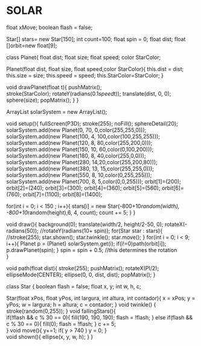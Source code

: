 # SOLAR
float xMove;
boolean flash = false;

Star[] stars= new Star[150];
int count=100;
float spin = 0;
float dist;
float []orbit=new float[9];

class Planet{
  float dist;
  float size;
  float speed;
  color StarColor;
  
  Planet(float dist, float size, float speed,color StarColor){
    this.dist = dist;
    this.size = size; 
    this.speed = speed;
    this.StarColor=StarColor;
  }
  
  void drawPlanet(float t){
    pushMatrix();    
    stroke(StarColor);
    rotateY(radians(0.1*speed*t));
    translate(dist, 0, 0);
    sphere(size);
    popMatrix();
  }
}

ArrayList solarSystem = new ArrayList();

void setup(){
  fullScreen(P3D); 
  stroke(255);
  noFill();
  sphereDetail(20);
  solarSystem.add(new Planet(0, 70, 0,color(255,255,0)));
  solarSystem.add(new Planet(100, 4, 100,color(100,255,255)));
  solarSystem.add(new Planet(120, 8, 80,color(255,200,0)));
  solarSystem.add(new Planet(150, 10, 60,color(0,100,200)));
  solarSystem.add(new Planet(180, 8, 40,color(255,0,0)));
  solarSystem.add(new Planet(280, 14,20,color(255,200,80)));
  solarSystem.add(new Planet(380, 13, 15,color(255,255,0)));
  solarSystem.add(new Planet(550, 8, 10,color(0,255,255)));
  solarSystem.add(new Planet(700, 8, 5,color(0,0,255)));
  orbit[1]=(200);
  orbit[2]=(240);
  orbit[3]=(300);
  orbit[4]=(360);
  orbit[5]=(560);
  orbit[6]=(760);
  orbit[7]=(1100);
  orbit[8]=(1400);  
  
  for(int i = 0; i < 150 ; i++){
    stars[i] = new Star(-800+10*random(width), -800+10*random(height),6, 4, count);
    count += 5;
  }
}

void draw(){
  background(0);
  translate(width/2, height/2-50, 0);
  rotateX(-radians(50));
  //rotateY(radians(10+ spin));
  for(Star star : stars){
      //stroke(255);
      star.shown();
      star.twinkle();
      star.move();
  }
  for(int i = 0; i < 9; i++){
    Planet p = (Planet) solarSystem.get(i);
    if(i!=0)path(orbit[i]);
    p.drawPlanet(spin);
  }
  spin = spin + 0.5; //this determines the rotation  
}

void path(float dist){
  stroke(255);
  pushMatrix();
  rotateX(PI/2);
  ellipseMode(CENTER);
  ellipse(0, 0, dist, dist);
  popMatrix();
}

class Star {
  boolean flash = false;
  float x, y;
  int w, h, c;
   
  Star(float xPos, float yPos, int largura, int altura, int contador){
    x = xPos;
    y = yPos;
    w = largura;
    h = altura;
    c = contador;
  }
  void twinkle() {
    stroke(random(0,255));
  } 
  void fallingStars(){     
    if(!flash && c % 30 == 0){
      fill(190, 190, 190);
      flash = !flash;
    }
    else if(flash && c % 30 == 0){
      fill(0);
      flash = !flash;
    }
    c += 5;     
  }
  void move(){
    y+=1;
    if( y > 740 )
      y = 0;
  }   
  void shown(){
    ellipse(x, y, w, h);
  }
}
